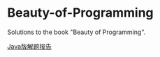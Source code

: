 Beauty-of-Programming
=====================

Solutions to the book "Beauty of Programming".

[Java版解题报告](https://github.com/acprimer/Beauty-of-Programming/blob/master/solutions/solutions.pdf)